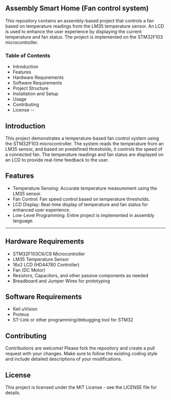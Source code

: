 ## Assembly Smart Home (Fan control system)
This repository contains an assembly-based project that controls a fan based on temperature readings from the LM35 temperature sensor. An LCD is used to enhance the user experience by displaying the current temperature and fan status. The project is implemented on the STM32F103 microcontroller.

### Table of Contents
- Introduction
- Features
- Hardware Requirements
- Software Requirements
- Project Structure
- Installation and Setup
- Usage
- Contributing
- License
--


## Introduction
This project demonstrates a temperature-based fan control system using the STM32F103 microcontroller. The system reads the temperature from an LM35 sensor, and based on predefined thresholds, it controls the speed of a connected fan. The temperature readings and fan status are displayed on an LCD to provide real-time feedback to the user.

## Features
- Temperature Sensing: Accurate temperature measurement using the LM35 sensor.
- Fan Control: Fan speed control based on temperature thresholds.
- LCD Display: Real-time display of temperature and fan status for enhanced user experience.
- Low-Level Programming: Entire project is implemented in assembly language.
---

## Hardware Requirements
- STM32F103C6/C8 Microcontroller
- LM35 Temperature Sensor
- 16x2 LCD (HD44780 Controller)
- Fan (DC Motor)
- Resistors, Capacitors, and other passive components as needed
- Breadboard and Jumper Wires for prototyping


## Software Requirements
- Keil uVision
- Proteus
- ST-Link or other programming/debugging tool for STM32

## Contributing
Contributions are welcome! Please fork the repository and create a pull request with your changes. Make sure to follow the existing coding style and include detailed descriptions of your modifications.

## License
This project is licensed under the MIT License - see the LICENSE file for details.
